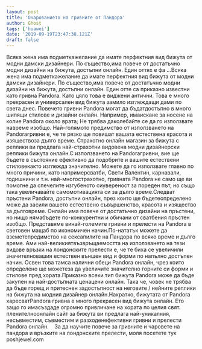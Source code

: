 ```yaml
---
layout: post
title: 'Очарованието на гривните от Пандора'
author: Ghost
tags: ['huawei']
date: '2019-09-19T23:47:38.121Z'
draft: false
---
```


Всяка жена има подметкажелание да имате перфектния вид бижута от модни дамски дизайнери. По същество,има повече от достатъчно модни дизайни на бижута, достъпни онлайн. Един оттях е фа ...Всяка жена има подметкажелание да имате перфектния вид бижута от модни дамски дизайнери. По същество,има повече от достатъчно модни дизайни на бижута, достъпни онлайн. Един отте са приказно известни като гривна Pandora. Като цяло това е виджени антични. Това е много прекрасен и универсален вид бижута замило изглеждащи дами по света днес. Повечето гривни Pandora могат да бъдатдостъпно в много шипящи стилове и дизайни онлайн. Например, имаискане за носене на колие Pandora около врата; Не трябва даколебайте се да го използвате навреме изобщо. Най-голямото предимство от използването на Pandoraгривни е, че те рязко ще повишат вашата естествена красота и изяществоза дълго време. Страхотно онлайн магазин за бижута с реплики ви предлага най-страхотни видовена модни дизайнерски реплики бижута онлайн.С използването на Pandoraгривни, вие ще бъдете в състояние ефективно да подобрите и вашите естествени стиловекакто изглежда значително. Можете да го използвате главно по много причини, като напримерсватби, Свети Валентин, карнавали, годишнини и т.н. най-многострахотно, гривната Pandora не само ще ви помогне да спечелите изгубеното сиувереност за пореден път, но също така увеличавайте самомотивацията си за дълго време.Следват пръстени Pandora, достъпни онлайн, през които ще бъдетеопределено може да засили вашето естествено съвършенство, красота и изящество за дълговреме. Онлайн има повече от достатъчно дизайни на пръстени, но нищо нямабъдете по-конкурентни и обичани от сватбения пръстен изобщо. Представяме винай-големите гривни и прелести на Pandora в световен мащаб по икономичен начин.По-нататък можете да вземетепредимство на сексапилите на Пандора по всяко време и дълго време. Ами най-великиятвъзвръщаемостта на използването на тези видове връзки на лондонските прелести е, че те биха се увеличили значителновашия естествен външен вид и форми по напълно достъпен начин. Освен това тамса налични обеци Pandora онлайн, чрез които определено ще можетеза да увеличите значително горните си форми и стилове пред хората.Приказно всеки тип бижута Pandora може да бъде закупен на най-достъпната ценацени онлайн. Така че, човек не трябва да бъде горещ и притеснен задостъпност на неговите / нейните реплики на бижута на модния дизайнер онлайн.Накратко, бижутата от Pandora харесватPandora гривна е много прекрасен вид бижута онлайн. Ето защо го имасъздаде огромно привличане на хората по целия свят. пленителноонлайн сайт за бижута ви предлага най-уникалния, несъвместим, съвместим и разходенефективни гривни и прелести Pandora онлайн.    За да научите повече за гривните и чаровете на пандора и връзките на лондонските прелести, моля посетете тук poshjewel.com
